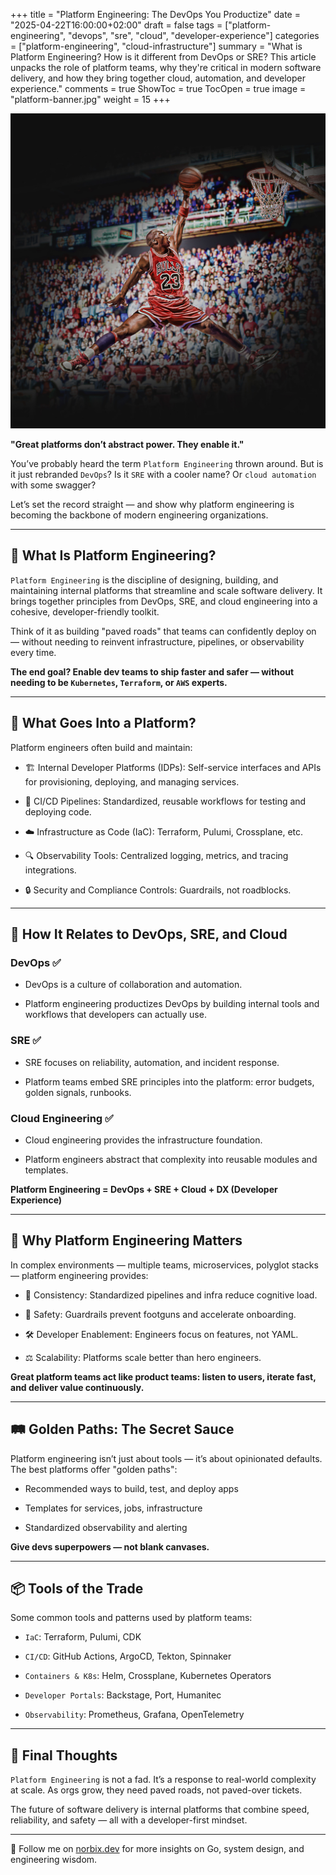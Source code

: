 +++
title = "Platform Engineering: The DevOps You Productize"
date = "2025-04-22T16:00:00+02:00"
draft = false
tags = ["platform-engineering", "devops", "sre", "cloud", "developer-experience"]
categories = ["platform-engineering", "cloud-infrastructure"]
summary = "What is Platform Engineering? How is it different from DevOps or SRE? This article unpacks the role of platform teams, why they're critical in modern software delivery, and how they bring together cloud, automation, and developer experience."
comments = true
ShowToc = true
TocOpen = true
image = "platform-banner.jpg"
weight = 15
+++

![banner](banner.jpg)

**"Great platforms don’t abstract power. They enable it."**

You’ve probably heard the term `Platform Engineering` thrown around. But is it just rebranded `DevOps`? Is it `SRE` with a cooler name? Or `cloud automation` with some swagger?

Let’s set the record straight — and show why platform engineering is becoming the backbone of modern engineering organizations.

---

## 🚀 What Is Platform Engineering?

`Platform Engineering` is the discipline of designing, building, and maintaining internal platforms that streamline and scale software delivery. It brings together principles from DevOps, SRE, and cloud engineering into a cohesive, developer-friendly toolkit.

Think of it as building "paved roads" that teams can confidently deploy on — without needing to reinvent infrastructure, pipelines, or observability every time.

**The end goal? Enable dev teams to ship faster and safer — without needing to be `Kubernetes`, `Terraform`, or `AWS` experts.**

---

## 🧱 What Goes Into a Platform?

Platform engineers often build and maintain:

- 🏗️ Internal Developer Platforms (IDPs): Self-service interfaces and APIs for provisioning, deploying, and managing services.

- 🔁 CI/CD Pipelines: Standardized, reusable workflows for testing and deploying code.

- ☁️ Infrastructure as Code (IaC): Terraform, Pulumi, Crossplane, etc.

- 🔍 Observability Tools: Centralized logging, metrics, and tracing integrations.

- 🔒 Security and Compliance Controls: Guardrails, not roadblocks.

---

## 🧩 How It Relates to DevOps, SRE, and Cloud

### DevOps ✅

- DevOps is a culture of collaboration and automation.

- Platform engineering productizes DevOps by building internal tools and workflows that developers can actually use.

### SRE ✅

- SRE focuses on reliability, automation, and incident response.

- Platform teams embed SRE principles into the platform: error budgets, golden signals, runbooks.

### Cloud Engineering ✅

- Cloud engineering provides the infrastructure foundation.

- Platform engineers abstract that complexity into reusable modules and templates.

**Platform Engineering = DevOps + SRE + Cloud + DX (Developer Experience)**

---

## 🧠 Why Platform Engineering Matters

In complex environments — multiple teams, microservices, polyglot stacks — platform engineering provides:

- 🔄 Consistency: Standardized pipelines and infra reduce cognitive load.

- 🧪 Safety: Guardrails prevent footguns and accelerate onboarding.

- 🛠️ Developer Enablement: Engineers focus on features, not YAML.

- ⚖️ Scalability: Platforms scale better than hero engineers.

**Great platform teams act like product teams: listen to users, iterate fast, and deliver value continuously.**

---

## 🛤️ Golden Paths: The Secret Sauce

Platform engineering isn’t just about tools — it’s about opinionated defaults. The best platforms offer "golden paths":

- Recommended ways to build, test, and deploy apps

- Templates for services, jobs, infrastructure

- Standardized observability and alerting

**Give devs superpowers — not blank canvases.**

---

## 📦 Tools of the Trade

Some common tools and patterns used by platform teams:

- `IaC`: Terraform, Pulumi, CDK

- `CI/CD`: GitHub Actions, ArgoCD, Tekton, Spinnaker

- `Containers & K8s`: Helm, Crossplane, Kubernetes Operators

- `Developer Portals`: Backstage, Port, Humanitec

- `Observability`: Prometheus, Grafana, OpenTelemetry

---

## 💬 Final Thoughts

`Platform Engineering` is not a fad. It’s a response to real-world complexity at scale. As orgs grow, they need paved roads, not paved-over tickets.

The future of software delivery is internal platforms that combine speed, reliability, and safety — all with a developer-first mindset.

---

🚀 Follow me on [norbix.dev](https://norbix.dev) for more insights on Go, system design, and engineering wisdom.
